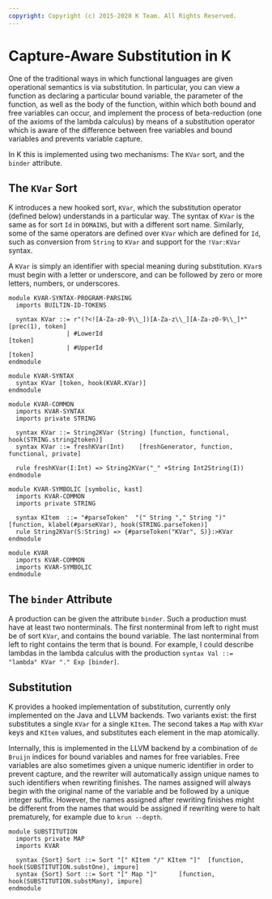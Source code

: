 ```yaml
---
copyright: Copyright (c) 2015-2020 K Team. All Rights Reserved.
---
```


Capture-Aware Substitution in K
===============================

One of the traditional ways in which functional languages are given operational
semantics is via substitution. In particular, you can view a function as
declaring a particular bound variable, the parameter of the function, as well
as the body of the function, within which both bound and free variables can
occur, and implement the process of beta-reduction (one of the axioms of the
lambda calculus) by means of a substitution operator which is aware of the
difference between free variables and bound variables and prevents variable
capture.

In K this is implemented using two mechanisms: The `KVar` sort, and the
`binder` attribute.

The `KVar` Sort
---------------

K introduces a new hooked sort, `KVar`, which the substitution operator
(defined below) understands in a particular way. The syntax of `KVar` is the
same as for sort `Id` in `DOMAINS`, but with a different sort name. Similarly,
some of the same operators are defined over `KVar` which are defined for `Id`,
such as conversion from `String` to `KVar` and support for the `!Var:KVar`
syntax.

A `KVar` is simply an identifier with special meaning during substitution.
`KVar`s must begin with a letter or underscore,
and can be followed by zero or more letters, numbers, or underscores.

```k
module KVAR-SYNTAX-PROGRAM-PARSING
  imports BUILTIN-ID-TOKENS

  syntax KVar ::= r"(?<![A-Za-z0-9\\_])[A-Za-z\\_][A-Za-z0-9\\_]*"     [prec(1), token]
                | #LowerId                                             [token]
                | #UpperId                                             [token]
endmodule

module KVAR-SYNTAX
  syntax KVar [token, hook(KVAR.KVar)]
endmodule

module KVAR-COMMON
  imports KVAR-SYNTAX
  imports private STRING

  syntax KVar ::= String2KVar (String) [function, functional, hook(STRING.string2token)]
  syntax KVar ::= freshKVar(Int)    [freshGenerator, function, functional, private]

  rule freshKVar(I:Int) => String2KVar("_" +String Int2String(I))
endmodule

module KVAR-SYMBOLIC [symbolic, kast]
  imports KVAR-COMMON
  imports private STRING

  syntax KItem  ::= "#parseToken"  "(" String "," String ")"  [function, klabel(#parseKVar), hook(STRING.parseToken)]
  rule String2KVar(S:String) => {#parseToken("KVar", S)}:>KVar
endmodule

module KVAR
  imports KVAR-COMMON
  imports KVAR-SYMBOLIC
endmodule
```

The `binder` Attribute
----------------------

A production can be given the attribute `binder`. Such a production must have
at least two nonterminals. The first nonterminal from left to right must be of
sort `KVar`, and contains the bound variable. The last nonterminal from left
to right contains the term that is bound. For example, I could describe lambdas
in the lambda calculus with the production 
`syntax Val ::= "lambda" KVar "." Exp [binder]`.

Substitution
------------

K provides a hooked implementation of substitution, currently only implemented
on the Java and LLVM backends. Two variants exist: the first substitutes
a single `KVar` for a single `KItem`. The second takes a `Map` with `KVar`
keys and `KItem` values, and substitutes each element in the map atomically.

Internally, this is implemented in the LLVM backend by a combination of
`de Bruijn` indices for bound variables and names for free variables. Free
variables are also sometimes given a unique numeric identifier in order to
prevent capture, and the rewriter will automatically assign unique names to
such identifiers when rewriting finishes. The names assigned will always begin
with the original name of the variable and be followed by a unique integer
suffix. However, the names assigned after rewriting finishes might be different
from the names that would be assigned if rewriting were to halt prematurely,
for example due to `krun --depth`.

```k
module SUBSTITUTION
  imports private MAP
  imports KVAR

  syntax {Sort} Sort ::= Sort "[" KItem "/" KItem "]"  [function, hook(SUBSTITUTION.substOne), impure]
  syntax {Sort} Sort ::= Sort "[" Map "]"      [function, hook(SUBSTITUTION.substMany), impure]
endmodule
```
